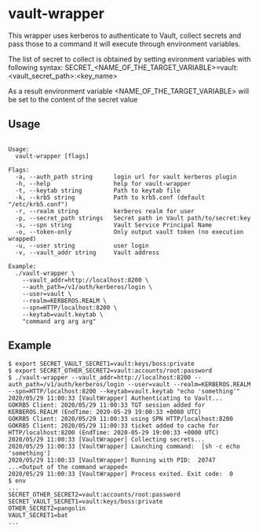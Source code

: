 # vault-wrapper
This wrapper uses kerberos to authenticate to Vault, collect secrets and pass those to a command it will execute through environment variables.

The list of secret to collect is obtained by setting evironment variables with following syntax:
SECRET_<NAME_OF_THE_TARGET_VARIABLE>=vault:<vault_secret_path>:<key_name>

As a result environment variable <NAME_OF_THE_TARGET_VARIABLE> will be set to the content of the secret value

## Usage

```

Usage:
  vault-wrapper [flags]

Flags:
  -a, --auth_path string      login url for vault kerberos plugin
  -h, --help                  help for vault-wrapper
  -t, --keytab string         Path to keytab file
  -k, --krb5 string           Path to krb5.conf (default "/etc/krb5.conf")
  -r, --realm string          kerberos realm for user
  -p, --secret_path strings   Secret path in Vault path/to/secret:key
  -s, --spn string            Vault Service Principal Name
  -o, --token-only            Only output vault token (no execution wrapped)
  -u, --user string           user login
  -v, --vault_addr string     Vault address

Example:
  ./vault-wrapper \
    --vault_addr=http://localhost:8200 \
    --auth_path=/v1/auth/kerberos/login \
    --user=vault \
    --realm=KERBEROS.REALM \
    --spn=HTTP/localhost:8200 \
    --keytab=vault.keytab \
    "command arg arg arg"

```

## Example

```
$ export SECRET_VAULT_SECRET1=vault:keys/boss:private
$ export SECRET_OTHER_SECRET2=vault:accounts/root:password
$ ./vault-wrapper --vault_addr=http://localhost:8200 --auth_path=/v1/auth/kerberos/login --user=vault --realm=KERBEROS.REALM --spn=HTTP/localhost:8200 --keytab=vault.keytab "echo 'something'"
2020/05/29 11:00:33 [VaultWrapper] Authenticating to Vault...
GOKRB5 Client: 2020/05/29 11:00:33 TGT session added for KERBEROS.REALM (EndTime: 2020-05-29 19:00:33 +0000 UTC)
GOKRB5 Client: 2020/05/29 11:00:33 using SPN HTTP/localhost:8200
GOKRB5 Client: 2020/05/29 11:00:33 ticket added to cache for HTTP/localhost:8200 (EndTime: 2020-05-29 19:00:33 +0000 UTC)
2020/05/29 11:00:33 [VaultWrapper] Collecting secrets...
2020/05/29 11:00:33 [VaultWrapper] Launching command:  [sh -c echo 'something']
2020/05/29 11:00:33 [VaultWrapper] Running with PID:  20747
...<Output of the command wrapped>
2020/05/29 11:00:33 [VaultWrapper] Process exited. Exit code:  0
$ env
...
SECRET_OTHER_SECRET2=vault:accounts/root:password
SECRET_VAULT_SECRET1=vault:keys/boss:private
OTHER_SECRET2=pangolin
VAULT_SECRET1=bat
...
```
